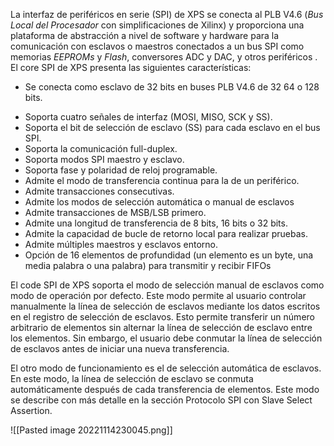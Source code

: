 La interfaz de periféricos en serie (SPI) de XPS se conecta al PLB V4.6 (_Bus Local del Procesador_ con simplificaciones de Xilinx) y proporciona una plataforma de abstracción a nivel de software y hardware para la comunicación con esclavos o maestros conectados a un bus SPI como memorias _EEPROMs_ y _Flash_, conversores ADC y DAC, y otros periféricos . El core SPI de XPS presenta las siguientes características:
* Se conecta como esclavo de 32 bits en buses PLB V4.6 de 32 64 o 128 bits.
- Soporta cuatro señales de interfaz (MOSI, MISO, SCK y SS).
- Soporta el bit de selección de esclavo (SS) para cada esclavo en el bus SPI.
- Soporta la comunicación full-duplex.
- Soporta modos SPI maestro y esclavo.
- Soporta fase y polaridad de reloj programable.
- Admite el modo de transferencia continua para la de un periférico.
- Admite transacciones consecutivas.
- Admite los modos de selección automática o manual de esclavos
- Admite transacciones de MSB/LSB primero.
- Admite una longitud de transferencia de 8 bits, 16 bits o 32 bits.
- Admite la capacidad de bucle de retorno local para realizar pruebas.
- Admite múltiples maestros y esclavos entorno.
- Opción de 16 elementos de profundidad (un elemento es un byte, una media palabra o una palabra) para transmitir y recibir FIFOs

El code SPI de XPS soporta el modo de selección manual de esclavos como modo de operación por defecto. Este modo permite al usuario controlar manualmente la línea de selección de esclavos mediante los datos escritos en el registro de selección de esclavos. Esto permite transferir un número arbitrario de elementos sin alternar la línea de selección de esclavo entre los elementos. Sin embargo, el usuario debe conmutar la línea de selección de esclavos antes de iniciar una nueva transferencia.

El otro modo de funcionamiento es el de selección automática de esclavos. En este modo, la línea de selección de esclavo se conmuta automáticamente después de cada transferencia de elementos. Este modo se describe con más detalle en la sección Protocolo SPI con Slave Select Assertion.



![[Pasted image 20221114230045.png]]